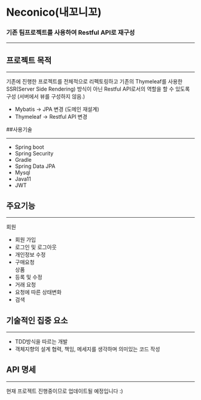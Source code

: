 # Neconico(내꼬니꼬)
### 기존 팀프로젝트를 사용하여 Restful API로 재구성
- - -
## 프로젝트 목적
- - -
기존에 진행한 프로젝트를 전체적으로 리펙토링하고 기존의 Thymeleaf를 사용한 SSR(Server Side Rendering) 
방식이 아닌 Restful API로서의 역할을 할 수 있도록 구성 (서버에서 뷰를 구성하지 않음.)
 * Mybatis -> JPA 변경 (도메인 재설계)
 * Thymeleaf -> Restful API 변경

##사용기술
- - - 
 * Spring boot
 * Spring Security
 * Gradle
 * Spring Data JPA
 * Mysql
 * Java11
 * JWT  

## 주요기능
- - -
회원
 * 회원 가입
 * 로그인 및 로그아웃
 * 개인정보 수정
 * 구매요청   
상품
 * 등록 및 수정
 * 거래 요청
 * 요청에 따른 상태변화
 * 검색


## 기술적인 집중 요소
- - -
 * TDD방식을 따르는 개발
 * 객체지향의 설계 협력, 책임, 메세지를 생각하며 의미있는 코드 작성
 
## API 명세
- - -
현재 프로젝트 진행중이므로 업데이트될 예정입니다 :)
